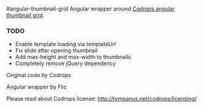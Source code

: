 #angular-thumbnail-grid
Angular wrapper around [Codrops angular thumbnail grid](http://tympanus.net/codrops/?p=14530https://github.com/username/repo/blob/branch/docs/more_words.md).

### TODO
- Enable template loading via templateUrl
- Fix slide after opening thumbnail
- Add max-height and max-width to thumbnails
- Completely remove jQuery dependency

Original code by Codrops

Angular wrapper by Flic

Please read about Codrops license: http://tympanus.net/codrops/licensing/
